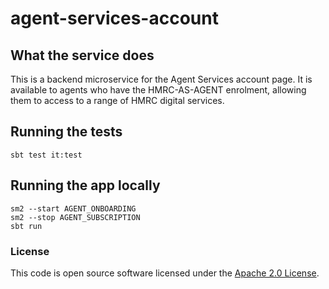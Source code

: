 
# agent-services-account

## What the service does

This is a backend microservice for the Agent Services account page. It is available to agents who have the HMRC-AS-AGENT enrolment,
allowing them to access to a range of HMRC digital services.

## Running the tests

    sbt test it:test

## Running the app locally

    sm2 --start AGENT_ONBOARDING
    sm2 --stop AGENT_SUBSCRIPTION
    sbt run

### License

This code is open source software licensed under the [Apache 2.0 License]("http://www.apache.org/licenses/LICENSE-2.0.html").
